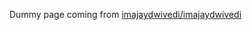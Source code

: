 Dummy page coming from [imajaydwivedi/imajaydwivedi](https://github.com/imajaydwivedi/imajaydwivedi)
